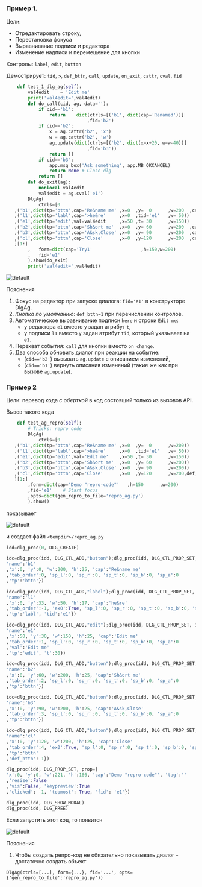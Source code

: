 ### Пример 1.
Цели: 
- Отредактировать строку,
- Перестановка фокуса
- Выравнивание подписи и редактора
- Изменение надписи и перемещение для кнопки 

Контролы: `label`, `edit`, `button`

Демострирует: `tid`, `>`, `def_bttn`, `call`, `update`, `on_exit`, `cattr`, `cval`, `fid`
```python
    def test_1_dlg_ag(self):
        val4edit    = 'Edit me'
        print('val4edit=',val4edit)
        def do_call(cid, ag, data=''):
            if cid=='b1':
                return    dict(ctrls=[('b1', dict(cap='Renamed'))]
                              ,fid='b2')
            if cid=='b2':
                x = ag.cattr('b2', 'x')
                w = ag.cattr('b2', 'w')
                ag.update(dict(ctrls=[('b2', dict(x=x+20, w=w-40))]
                              ,fid='b3'))
                return []
            if cid=='b3':
                app.msg_box('Ask something', app.MB_OKCANCEL)
                return None # Close dlg
            return []
        def do_exit(ag):
            nonlocal val4edit
            val4edit = ag.cval('e1')
        DlgAg(
            ctrls=[0
   ,('b1',dict(tp='bttn',cap='Re&name me' ,x=0  ,y=  0      ,w=200  ,call=do_call))
   ,('l1',dict(tp='labl',cap='>he&re'     ,x=0  ,tid='e1'   ,w= 50))
   ,('e1',dict(tp='edit',val=val4edit     ,x=50 ,t= 30      ,w=150))
   ,('b2',dict(tp='bttn',cap='Sh&ort me'  ,x=0  ,y= 60      ,w=200  ,call=do_call))
   ,('b3',dict(tp='bttn',cap='A&sk,Close' ,x=0  ,y= 90      ,w=200  ,call=do_call))
   ,('cl',dict(tp='bttn',cap='Close'      ,x=0  ,y=120      ,w=200  ,call=CB_HIDE   ,def_bttn=1))
   ][1:]
        ,   form=dict(cap='Try1'                  ,h=150,w=200)
        ,   fid='e1'
        ).show(do_exit)
        print('val4edit=',val4edit)
```
![default](https://user-images.githubusercontent.com/7419630/52783796-0d544480-3064-11e9-8e13-3d482743f784.png)

Пояснения
1. Фокус на редактор при запуске диалога: `fid='e1'` в конструкторе DlgAg.
2. *Кнопка по умолчанию*: `def_bttn=1` при перечислении контролов.
3. Автоматическое выравнивание подписи `here` и строки `Edit me`: 
   - у редактора `e1` вместо `y` задан атрибут `t`,
   - у подписи `l1` вместо `y` задан атрибут `tid`, который указывает на `e1`.
4. Перехват события: `call` для кнопки вместо `on_change`.
5. Два способа обновить диалог при реакции на событие:
   - (`cid=='b2'`) вызывать `ag.update` с описанием изменений,
   - (`cid=='b1'`) вернуть описания изменений (такие же как при вызове `ag.update`).

### Пример 2
Цели: перевод кода *с оберткой* в код состоящий только из вызовов API.

Вызов такого кода

```python
    def test_ag_repro(self):
        # Tricks: repro code
        DlgAg(
            ctrls=[0
   ,('b1',dict(tp='bttn',cap='Re&name me' ,x=0  ,y=  0      ,w=200))
   ,('l1',dict(tp='labl',cap='>he&re'     ,x=0  ,tid='e1'   ,w= 50))
   ,('e1',dict(tp='edit',val='Edit me'    ,x=50 ,t= 30      ,w=150))
   ,('b2',dict(tp='bttn',cap='Sh&ort me'  ,x=0  ,y= 60      ,w=200))
   ,('b3',dict(tp='bttn',cap='A&sk,Close' ,x=0  ,y= 90      ,w=200))
   ,('cl',dict(tp='bttn',cap='Close'      ,x=0  ,y=120      ,w=200,def_bttn=1))
   ][1:]
        ,form=dict(cap='Demo "repro-code"'   ,h=150      ,w=200)
        ,fid='e1'    # Start focus
        ,opts=dict(gen_repro_to_file='repro_ag.py')
        ).show()
```

показывает 

![default](https://user-images.githubusercontent.com/7419630/52785262-98cfd480-3068-11e9-9731-3073931fe080.png)

и создает файл `<tempdir>/repro_ag.py` 

```python
idd=dlg_proc(0, DLG_CREATE)

idc=dlg_proc(idd, DLG_CTL_ADD,"button");dlg_proc(idd, DLG_CTL_PROP_SET, index=idc, prop={
'name':'b1'
,'x':0, 'y':0, 'w':200, 'h':25, 'cap':'Re&name me'
,'tab_order':0, 'sp_l':0, 'sp_r':0, 'sp_t':0, 'sp_b':0, 'sp_a':0
,'tp':'bttn'})

idc=dlg_proc(idd, DLG_CTL_ADD,"label");dlg_proc(idd, DLG_CTL_PROP_SET, index=idc, prop={
'name':'l1'
,'x':0, 'y':33, 'w':50, 'h':17, 'cap':'he&re'
,'tab_order':-1, 'ex0':True, 'sp_l':0, 'sp_r':0, 'sp_t':0, 'sp_b':0, 'sp_a':0
,'tp':'labl', 'tid':'e1'})

idc=dlg_proc(idd, DLG_CTL_ADD,"edit");dlg_proc(idd, DLG_CTL_PROP_SET, index=idc, prop={
'name':'e1'
,'x':50, 'y':30, 'w':150, 'h':25, 'cap':'Edit me'
,'tab_order':1, 'sp_l':0, 'sp_r':0, 'sp_t':0, 'sp_b':0, 'sp_a':0
,'val':'Edit me'
,'tp':'edit', 't':30})

idc=dlg_proc(idd, DLG_CTL_ADD,"button");dlg_proc(idd, DLG_CTL_PROP_SET, index=idc, prop={
'name':'b2'
,'x':0, 'y':60, 'w':200, 'h':25, 'cap':'Sh&ort me'
,'tab_order':2, 'sp_l':0, 'sp_r':0, 'sp_t':0, 'sp_b':0, 'sp_a':0
,'tp':'bttn'})

idc=dlg_proc(idd, DLG_CTL_ADD,"button");dlg_proc(idd, DLG_CTL_PROP_SET, index=idc, prop={
'name':'b3'
,'x':0, 'y':90, 'w':200, 'h':25, 'cap':'A&sk,Close'
,'tab_order':3, 'sp_l':0, 'sp_r':0, 'sp_t':0, 'sp_b':0, 'sp_a':0
,'tp':'bttn'})

idc=dlg_proc(idd, DLG_CTL_ADD,"button");dlg_proc(idd, DLG_CTL_PROP_SET, index=idc, prop={
'name':'cl'
,'x':0, 'y':120, 'w':200, 'h':25, 'cap':'Close'
,'tab_order':4, 'ex0':True, 'sp_l':0, 'sp_r':0, 'sp_t':0, 'sp_b':0, 'sp_a':0
,'tp':'bttn'
,'def_bttn': 1})

dlg_proc(idd, DLG_PROP_SET, prop={
'x':0, 'y':0, 'w':221, 'h':166, 'cap':'Demo "repro-code"', 'tag':''
,'resize':False
,'vis':False, 'keypreview':True
,'clicked': -1, 'topmost': True, 'fid': 'e1'})

dlg_proc(idd, DLG_SHOW_MODAL)
dlg_proc(idd, DLG_FREE)
```

Если запустить этот код, то появится 

![default](https://user-images.githubusercontent.com/7419630/52785332-c288fb80-3068-11e9-98e4-ee09a4e39a20.png)

Пояснения
1. Чтобы создать репро-код не обязательно показывать диалог - достаточно создать объект

`DlgAg(ctrls=[...], form={...}, fid='...', opts={'gen_repro_to_file':'repro_ag.py'))`
